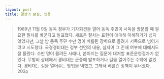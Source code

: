 ```yaml
---
layout: post
title: 결정의 본질, 인용
---
```

>1989년 11월 9일 동독 정부가 기자회견을 열어 동독 주민이 서독을 방문할 때 필요한 절차를 바꾼다고 발표했다. 새로운 절차는 표현이 애매해 이해하기가 쉽지 않았지만, 그날 밤 동독 주민 수만 명이 베를린 장벽으로 몰려가 서독으로 넘어가려고 시도했다. 국경경비대는 정부 선언의 내용, 심지어 그 존재 여부에 대해서도 잘 몰랐다. 수만 명이 몰려든 사태나, 쏟아지는 질문에 대처할 표준운영절차가 없었다. 무방비 상태에서 경비대는 군중에 발포하거나 길을 열어주는 수밖에 없었다. 경비대는 길을 열어주는 방법을 택했고, 그래서 베를린 장벽이 무너졌다. 203p
